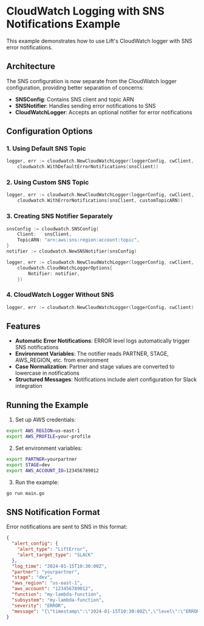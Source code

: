 # CloudWatch Logging with SNS Notifications Example

This example demonstrates how to use Lift's CloudWatch logger with SNS error notifications.

## Architecture

The SNS configuration is now separate from the CloudWatch logger configuration, providing better separation of concerns:

- **SNSConfig**: Contains SNS client and topic ARN
- **SNSNotifier**: Handles sending error notifications to SNS
- **CloudWatchLogger**: Accepts an optional notifier for error notifications

## Configuration Options

### 1. Using Default SNS Topic
```go
logger, err := cloudwatch.NewCloudWatchLogger(loggerConfig, cwClient,
    cloudwatch.WithDefaultErrorNotifications(snsClient))
```

### 2. Using Custom SNS Topic
```go
logger, err := cloudwatch.NewCloudWatchLogger(loggerConfig, cwClient,
    cloudwatch.WithErrorNotifications(snsClient, customTopicARN))
```

### 3. Creating SNS Notifier Separately
```go
snsConfig := cloudwatch.SNSConfig{
    Client:   snsClient,
    TopicARN: "arn:aws:sns:region:account:topic",
}
notifier := cloudwatch.NewSNSNotifier(snsConfig)

logger, err := cloudwatch.NewCloudWatchLogger(loggerConfig, cwClient,
    cloudwatch.CloudWatchLoggerOptions{
        Notifier: notifier,
    })
```

### 4. CloudWatch Logger Without SNS
```go
logger, err := cloudwatch.NewCloudWatchLogger(loggerConfig, cwClient)
```

## Features

- **Automatic Error Notifications**: ERROR level logs automatically trigger SNS notifications
- **Environment Variables**: The notifier reads PARTNER, STAGE, AWS_REGION, etc. from environment
- **Case Normalization**: Partner and stage values are converted to lowercase in notifications
- **Structured Messages**: Notifications include alert configuration for Slack integration

## Running the Example

1. Set up AWS credentials:
```bash
export AWS_REGION=us-east-1
export AWS_PROFILE=your-profile
```

2. Set environment variables:
```bash
export PARTNER=yourpartner
export STAGE=dev
export AWS_ACCOUNT_ID=123456789012
```

3. Run the example:
```bash
go run main.go
```

## SNS Notification Format

Error notifications are sent to SNS in this format:
```json
{
  "alert_config": {
    "alert_type": "LiftError",
    "alert_target_type": "SLACK"
  },
  "log_time": "2024-01-15T10:30:00Z",
  "partner": "yourpartner",
  "stage": "dev",
  "aws_region": "us-east-1",
  "aws_account": "123456789012",
  "function": "my-lambda-function",
  "subsystem": "my-lambda-function",
  "severity": "ERROR",
  "message": "{\"timestamp\":\"2024-01-15T10:30:00Z\",\"level\":\"ERROR\",...}"
}
```